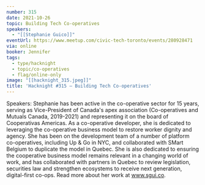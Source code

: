 ```yaml
---
number: 315
date: 2021-10-26
topic: Building Tech Co-operatives
speakers:
  - "[[Stephanie Guico]]"
eventUrl: https://www.meetup.com/civic-tech-toronto/events/280928471
via: online
booker: Jennifer
tags:
  - type/hacknight
  - topic/co-operatives
  - flag/online-only
image: "[[hacknight_315.jpeg]]"
title: 'Hacknight #315 – Building Tech Co-operatives'
---
```


Speakers:
Stephanie has been active in the co-operative sector for 15 years, serving as Vice-President of Canada's apex association (Co-operatives and Mutuals Canada, 2019-2021) and representing it on the board of Cooperativas Americas. As a co-operative developer, she is dedicated to leveraging the co-operative business model to restore worker dignity and agency. She has been on the development team of a number of platform co-operatives, including Up & Go in NYC, and collaborated with SMart Belgium to duplicate the model in Quebec. She is also dedicated to ensuring the cooperative business model remains relevant in a changing world of work, and has collaborated with partners in Quebec to review legislation, securities law and strengthen ecosystems to receive next generation, digital-first co-ops. Read more about her work at www.sgui.co.
